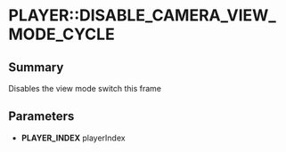 # PLAYER::DISABLE_CAMERA_VIEW_MODE_CYCLE

## Summary
Disables the view mode switch this frame

## Parameters
* **PLAYER_INDEX** playerIndex